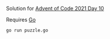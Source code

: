Solution for [Advent of Code 2021 Day 10](https://adventofcode.com/2021/day/10)

Requires [Go](https://go.dev/doc/install)

```
go run puzzle.go
```